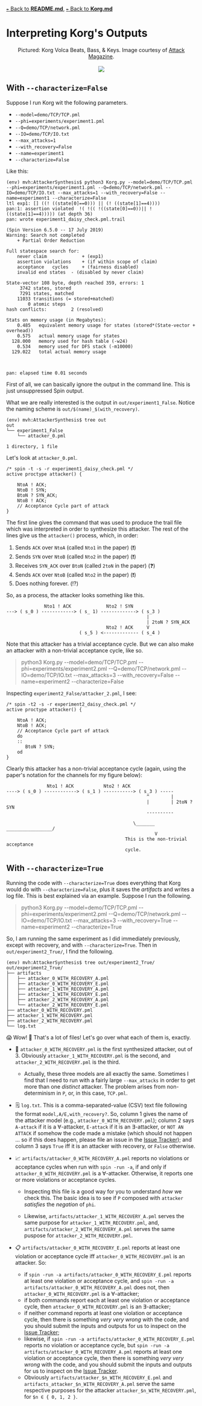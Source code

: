 [`↞` Back to **README.md**](../README.md), [`↞` Back to **Korg.md**](Korg.md)

# Interpreting Korg's Outputs

<p align="center">
	Pictured: Korg Volca Beats, Bass, & Keys.  Image courtesy of <a href="https://www.attackmagazine.com/reviews/gear-software/korg-volca-beats-bass-keys/2/">Attack Magazine</a>.
	<br><br>
	<img src="images/multiple_korgs.png">
</p>

## With `--characterize=False`

Suppose I run Korg wit the following parameters.

* `--model=demo/TCP/TCP.pml`
* `--phi=experiments/experiment1.pml`
* `--Q=demo/TCP/network.pml`
* `--IO=demo/TCP/IO.txt`
* `--max_attacks=1`
* `--with_recovery=False`
* `--name=experiment1`
* `--characterize=False`

Like this:

````
(env) mvh:AttackerSynthesis$ python3 Korg.py --model=demo/TCP/TCP.pml --phi=experiments/experiment1.pml --Q=demo/TCP/network.pml --IO=demo/TCP/IO.txt --max_attacks=1 --with_recovery=False --name=experiment1 --characterize=False
ltl exp1: [] ((! ((state[0]==0))) || (! ((state[1]==4))))
pan:1: assertion violated  !( !(( !((state[0]==0))|| !((state[1]==4))))) (at depth 36)
pan: wrote experiment1_daisy_check.pml.trail

(Spin Version 6.5.0 -- 17 July 2019)
Warning: Search not completed
	+ Partial Order Reduction

Full statespace search for:
	never claim         	+ (exp1)
	assertion violations	+ (if within scope of claim)
	acceptance   cycles 	+ (fairness disabled)
	invalid end states	- (disabled by never claim)

State-vector 108 byte, depth reached 359, errors: 1
     3742 states, stored
     7291 states, matched
    11033 transitions (= stored+matched)
        0 atomic steps
hash conflicts:         2 (resolved)

Stats on memory usage (in Megabytes):
    0.485	equivalent memory usage for states (stored*(State-vector + overhead))
    0.575	actual memory usage for states
  128.000	memory used for hash table (-w24)
    0.534	memory used for DFS stack (-m10000)
  129.022	total actual memory usage



pan: elapsed time 0.01 seconds
````
First of all, we can basically ignore the output in the command line.  This is just unsuppressed Spin output.

What we are really interested is the output in `out/experiment1_False`.  Notice the naming scheme is `out/$(name)_$(with_recovery)`.

````
(env) mvh:AttackerSynthesis$ tree out
out
└── experiment1_False
    └── attacker_0.pml

1 directory, 1 file

````
Let's look at `attacker_0.pml`.

````
/* spin -t -s -r experiment1_daisy_check.pml */
active proctype attacker() {
	
	NtoA ! ACK;
	NtoB ! SYN;
	BtoN ? SYN_ACK;
	NtoB ! ACK;
	// Acceptance Cycle part of attack
}
````
The first line gives the command that was used to produce the trail file which was interpreted in order to synthesize this attacker.  The rest of the lines give us the `attacker()` process, which, in order:

1. Sends `ACK` over `NtoA` (called `Nto1` in the paper) (:exclamation:)
2. Sends `SYN` over `NtoB` (called `Nto2` in the paper) (:exclamation:)
3. Receives `SYN_ACK` over `BtoN` (called `2toN` in the paper) (:question:)
4. Sends `ACK` over `NtoB` (called `Nto2` in the paper) (:exclamation:)
5. Does nothing forever. (:interrobang:)

So, as a process, the attacker looks something like this.

````
              Nto1 ! ACK             Nto2 ! SYN
---> ( s_0 ) ------------> ( s_ 1) -------------> ( s_3 )
                                                    |
                                                    | 2toN ? SYN_ACK
                                     Nto2 ! ACK     V
                           ( s_5 ) <------------- ( s_4 )
````

Note that this attacker has a trivial acceptance cycle.  But we can also make an attacker with a non-trivial acceptance cycle, like so.

> python3 Korg.py --model=demo/TCP/TCP.pml --phi=experiments/experiment2.pml --Q=demo/TCP/network.pml --IO=demo/TCP/IO.txt --max_attacks=3 --with_recovery=False --name=experiment2 --characterize=False

Inspecting `experiment2_False/attacker_2.pml`, I see:

````
/* spin -t2 -s -r experiment2_daisy_check.pml */
active proctype attacker() {
	
	NtoA ! ACK;
	NtoB ! ACK;
	// Acceptance Cycle part of attack
	do
	::
	   BtoN ? SYN;
	od
}
````

Clearly this attacker has a non-trivial acceptance cycle (again, using the paper's notation for the channels for my figure below):

````
               Nto1 ! ACK           Nto2 ! ACK
----> ( s_0 ) ------------> ( s_1 ) -----------> ( s_3 ) -----
                                                    ^        |
                                                    |        | 2toN ? SYN
                                                    ----------

                                               \_______ _________________/
                                                       V
                                            This is the non-trivial acceptance
                                            cycle.
````

## With `--characterize=True`

Running the code with `--characterize=True` does everything that Korg would do with `--characterize=False`, plus it saves the *artifacts* and writes a log file.  This is best explained via an example.  Suppose I run the following.

> python3 Korg.py --model=demo/TCP/TCP.pml --phi=experiments/experiment2.pml --Q=demo/TCP/network.pml --IO=demo/TCP/IO.txt --max_attacks=3 --with_recovery=True --name=experiment2 --characterize=True

So, I am running the same experiment as I did immediately previously, except with recovery, and with `--characterize=True`.  Then in `out/experiment2_True/`, I find the following.

````
(env) mvh:AttackerSynthesis$ tree out/experiment2_True/
out/experiment2_True/
├── artifacts
│   ├── attacker_0_WITH_RECOVERY_A.pml
│   ├── attacker_0_WITH_RECOVERY_E.pml
│   ├── attacker_1_WITH_RECOVERY_A.pml
│   ├── attacker_1_WITH_RECOVERY_E.pml
│   ├── attacker_2_WITH_RECOVERY_A.pml
│   └── attacker_2_WITH_RECOVERY_E.pml
├── attacker_0_WITH_RECOVERY.pml
├── attacker_1_WITH_RECOVERY.pml
├── attacker_2_WITH_RECOVERY.pml
└── log.txt

````

:scream: Wow!  :open_file_folder: That's a lot of files!  Let's go over what each of them is, exactly.

* :calendar: `attacker_0_WITH_RECOVERY.pml` is the first synthesized attacker, out of 3.  Obviously `attacker_1_WITH_RECOVERY.pml` is the second, and `attacker_2_WITH_RECOVERY.pml` is the third.

	* Actually, these three models are all exactly the same.  Sometimes I find that I need to run with a fairly large `--max_attacks` in order to get more than one *distinct* attacker.  The problem arises from non-determinism in `P`, or, in this case, `TCP.pml`.

* :spiral_notepad: `log.txt`.  This is a comma-separated-value (CSV) text file following the format `model,A/E,with_recovery?`.  So, column 1 gives the name of the attacker model (e.g., `attacker_0_WITH_RECOVERY.pml`); column 2 says `A-attack` if it is a ∀-attacker, `E-attack` if it is an ∃-attacker, or `NOT AN ATTACK` if somehow the code made a mistake (which should not happen ... so if this does happen, please file an issue in the [Issue Tracker](https://github.com/maxvonhippel/AttackerSynthesis/issues)); and column 3 says `True` iff it is an attacker with recovery, or `False` otherwise.

* :chart_with_upwards_trend: `artifacts/attacker_0_WITH_RECOVERY_A.pml` reports no violations or acceptance cycles when run with `spin -run -a`, if and only if `attacker_0_WITH_RECOVERY.pml` is a ∀-attacker.  Otherwise, it reports one or more violations or acceptance cycles.

	* Inspecting this file is a good way for you to understand *how* we check this.  The basic idea is to see if `P` composed with `attacker` *satisfies* the *negation* of `phi`.

	* Likewise, `artifacts/attacker_1_WITH_RECOVERY_A.pml` serves the same purpose for `attacker_1_WITH_RECOVERY.pml`, and, `artifacts/attacker_2_WITH_RECOVERY_A.pml` serves the same puspose for `attacker_2_WITH_RECOVERY.pml`.

* :clipboard: `artifacts/attacker_0_WITH_RECOVERY_E.pml` reports at least one violation or acceptance cycle iff `attacker_0_WITH_RECOVERY.pml` is an attacker.  So: 

	* if `spin -run -a artifacts/attacker_0_WITH_RECOVERY_E.pml` reports at least one violation or acceptance cycle, and `spin -run -a artifacts/attacker_0_WITH_RECOVERY_A.pml` does not, then `attacker_0_WITH_RECOVERY.pml` is a ∀-attacker;
	* if both commands report each at least one violation or acceptance cycle, then `attacker_0_WITH_RECOVERY.pml` is an ∃-attacker;
	* if neither command reports at least one violation or acceptance cycle, then there is something *very very wrong* with the code, and you should submit the inputs and outputs for us to inspect on the [Issue Tracker](https://github.com/maxvonhippel/AttackerSynthesis/issues);
	* likewise, if `spin -run -a artifacts/attacker_0_WITH_RECOVERY_E.pml` reports no violation or acceptance cycle, but `spin -run -a artifacts/attacker_0_WITH_RECOVERY_A.pml` reports at least one violation or acceptance cycle, then there is something *very very wrong* with the code, and you should submit the inputs and outputs for us to inspect on the [Issue Tracker](https://github.com/maxvonhippel/AttackerSynthesis/issues).
	* Obviously `artifacts/attacker_$n_WITH_RECOVERY_E.pml` and `artifacts_attacker_$n_WITH_RECOVERY_A.pml` serve the same respective purposes for the attacker `attacker_$n_WITH_RECOVERY.pml`, for `$n ∈ { 0, 1, 2 }`.